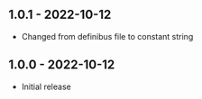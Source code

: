 ## 1.0.1 - 2022-10-12

- Changed from definibus file to constant string

## 1.0.0 - 2022-10-12

- Initial release
